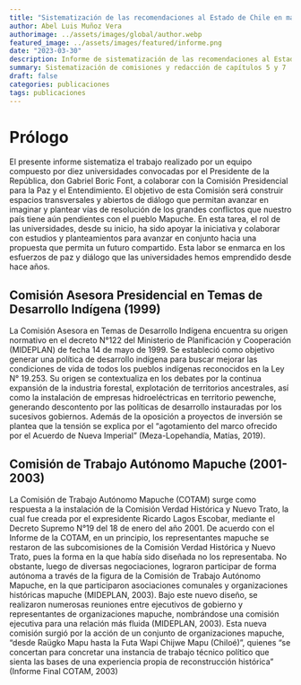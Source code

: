 ```yaml
---
title: "Sistematización de las recomendaciones al Estado de Chile en materia de tierras y derechos del pueblo Mapuche"
author: Abel Luis Muñoz Vera
authorimage: ../assets/images/global/author.webp
featured_image: ../assets/images/featured/informe.png
date: "2023-03-30"
description: Informe de sistematización de las recomendaciones al Estado de Chile en materia de tierras y derechos del pueblo Mapuche
summary: Sistematización de comisiones y redacción de capítulos 5 y 7
draft: false
categories: publicaciones
tags: publicaciones
---
```

# Prólogo 
El presente informe sistematiza el trabajo realizado por un equipo compuesto por diez universidades convocadas por el Presidente de la República, don Gabriel Boric Font, a colaborar con la Comisión Presidencial para la Paz y el Entendimiento. El objetivo de esta Comisión será construir espacios transversales y abiertos de diálogo que permitan avanzar en imaginar y plantear vías de resolución de los grandes conflictos que nuestro país tiene aún pendientes con el pueblo Mapuche. En esta tarea, el rol de las universidades, desde su inicio, ha sido apoyar la 
iniciativa y colaborar con estudios y planteamientos para avanzar en conjunto hacia una propuesta que permita un futuro compartido. Esta labor se enmarca en los esfuerzos de paz y diálogo que las universidades hemos emprendido desde hace años.

## Comisión Asesora Presidencial en Temas de Desarrollo Indígena (1999)

La Comisión Asesora en Temas de Desarrollo Indígena encuentra su origen normativo en el decreto N°122 del Ministerio de Planificación y Cooperación (MIDEPLAN) de fecha 14 de mayo de 1999. Se estableció como objetivo generar una política de desarrollo indígena para buscar mejorar las condiciones de vida de todos los pueblos indígenas reconocidos en la Ley N° 19.253. 
Su origen se contextualiza en los debates por la continua expansión de la industria forestal, explotación de territorios ancestrales, así como la instalación de empresas hidroeléctricas en territorio pewenche, generando descontento por las políticas de desarrollo instauradas por los sucesivos gobiernos. Además de la oposición a proyectos de inversión se plantea que la tensión se explica por el “agotamiento del marco ofrecido por el Acuerdo de Nueva 
Imperial” (Meza-Lopehandía, Matías, 2019).

## Comisión de Trabajo Autónomo Mapuche (2001-2003) 

La Comisión de Trabajo Autónomo Mapuche (COTAM) surge como respuesta a la instalación de la Comisión Verdad Histórica y Nuevo Trato, la cual fue creada por el expresidente Ricardo Lagos Escobar, mediante el Decreto Supremo N°19 del 18 de enero del año 2001. 
De acuerdo con el Informe de la COTAM, en un principio, los representantes mapuche se restaron de las subcomisiones de la Comisión Verdad Histórica y Nuevo Trato, pues la forma en la que había sido diseñada no los representaba. No obstante, luego de diversas negociaciones, lograron participar de forma autónoma a través de la figura de la Comisión de Trabajo Autónomo Mapuche, en la que participaron asociaciones comunales y organizaciones históricas mapuche (MIDEPLAN, 2003). Bajo este nuevo diseño, se realizaron numerosas reuniones entre ejecutivos de gobierno y representantes de organizaciones mapuche, nombrándose una comisión ejecutiva para 
una relación más fluida (MIDEPLAN, 2003). 
Esta nueva comisión surgió por la acción de un conjunto de organizaciones mapuche, “desde Raügko Mapu hasta la Futa Wapi Chijwe Mapu (Chiloé)”, quienes “se concertan para concretar una instancia de trabajo técnico político que sienta las bases de una experiencia propia de reconstrucción histórica” (Informe Final COTAM, 2003)